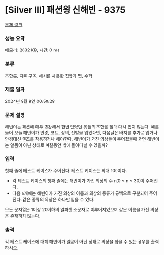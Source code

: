 # [Silver III] 패션왕 신해빈 - 9375 

[문제 링크](https://www.acmicpc.net/problem/9375) 

### 성능 요약

메모리: 2032 KB, 시간: 0 ms

### 분류

조합론, 자료 구조, 해시를 사용한 집합과 맵, 수학

### 제출 일자

2024년 8월 8일 00:58:28

### 문제 설명

<p>해빈이는 패션에 매우 민감해서 한번 입었던 옷들의 조합을 절대 다시 입지 않는다. 예를 들어 오늘 해빈이가 안경, 코트, 상의, 신발을 입었다면, 다음날은 바지를 추가로 입거나 안경대신 렌즈를 착용하거나 해야한다. 해빈이가 가진 의상들이 주어졌을때 과연 해빈이는 알몸이 아닌 상태로 며칠동안 밖에 돌아다닐 수 있을까?</p>

### 입력 

 <p>첫째 줄에 테스트 케이스가 주어진다. 테스트 케이스는 최대 100이다.</p>

<ul>
	<li>각 테스트 케이스의 첫째 줄에는 해빈이가 가진 의상의 수 n(0 ≤ n ≤ 30)이 주어진다.</li>
	<li>다음 n개에는 해빈이가 가진 의상의 이름과 의상의 종류가 공백으로 구분되어 주어진다. 같은 종류의 의상은 하나만 입을 수 있다.</li>
</ul>

<p>모든 문자열은 1이상 20이하의 알파벳 소문자로 이루어져있으며 같은 이름을 가진 의상은 존재하지 않는다.</p>

### 출력 

 <p>각 테스트 케이스에 대해 해빈이가 알몸이 아닌 상태로 의상을 입을 수 있는 경우를 출력하시오.</p>

